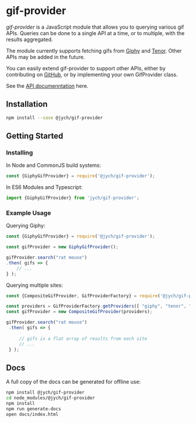 # gif-provider

_gif-provider_ is a JavaScript module that allows you to querying various gif APIs. Queries can
be done to a single API at a time, or to multiple, with the results aggregated.

The module currently supports fetching gifs from [Giphy](https://developers.giphy.com/docs/api/)
and [Tenor](https://tenor.com/gifapi). Other APIs may be added in the future.

You can easily extend gif-provider to support other APIs, either by contributing on 
[GitHub](https://github.com/jamescallumyoung/gif-provider), or by implementing your own GifProvider class.

See the [API documenntation](https://jych.gitlab.io/gif-provider/docs/) here.

## Installation

```bash
npm install --save @jych/gif-provider
```

## Getting Started

### Installing

In Node and CommonJS build systems:

```JavaScript
const {GiphyGifProvider} = require('@jych/gif-provider');
```

In ES6 Modules and Typescript:

```JavaScript
import {GiphyGifProvider} from 'jych/gif-provider';
```

### Example Usage

Querying Giphy:

```JavaScript
const {GiphyGifProvider} = require('@jych/gif-provider');

const gifProvider = new GiphyGifProvider();

gifProvider.search("rat mouse")
.then( gifs => {
    // ...
} );
```

Querying multiple sites:

```javascript
const {CompositeGifProvider, GifProviderFactory} = require('@jych/gif-provider');

const providers = GifProviderFactory.getProviders([ "giphy", "tenor", "some-other-site" ];
const gifProvider = new CompositeGifProvider(providers);

gifProvider.search("rat mouse")
 .then( gifs => {
     
     // gifs is a flat array of results from each site
     // ...
 } );
```

## Docs

A full copy of the docs can be generated for offline use:

```bash
npm install @jych/gif-provider
cd node_modules/@jych/gif-provider
npm install
npm run generate-docs
open docs/index.html
```

